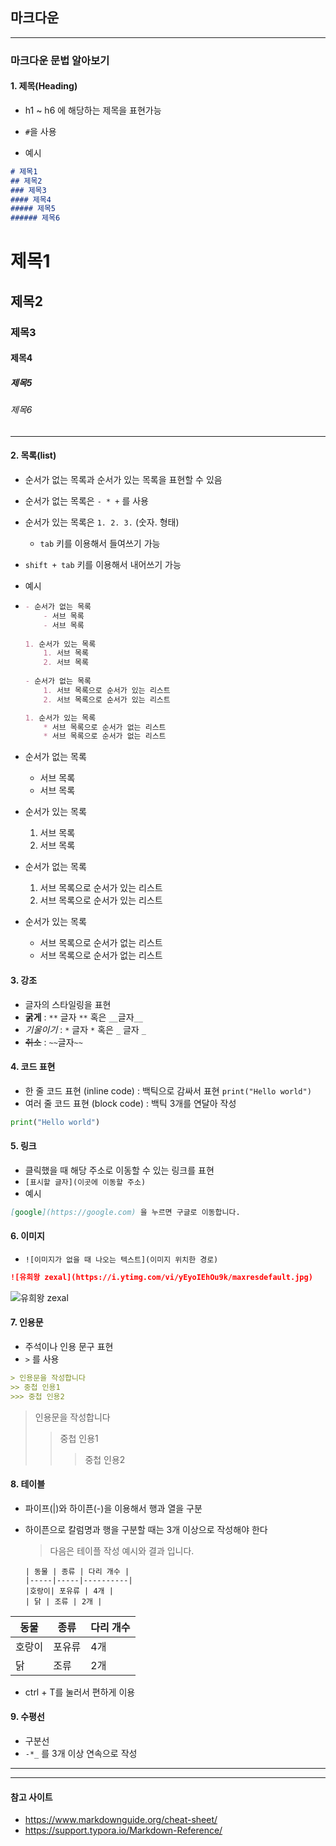 ## 마크다운

---

### 마크다운 문법 알아보기

#### 1. 제목(Heading)

* h1 ~ h6 에 해당하는 제목을 표현가능

* `#`을 사용
* 예시

```markdown
# 제목1
## 제목2
### 제목3
#### 제목4
##### 제목5
###### 제목6
```

# 제목1

## 제목2

### 제목3

#### 제목4

##### 제목5

###### 제목6

---

#### 2. 목록(list)

* 순서가 없는 목록과 순서가 있는 목록을 표현할 수 있음

* 순서가 없는 목록은 `- * +` 를 사용

* 순서가 있는 목록은 `1. 2. 3.` (숫자. 형태)

  * `tab` 키를 이용해서 들여쓰기 가능

* `shift + tab` 키를 이용해서 내어쓰기 가능

* 예시

* ```markdown
  - 순서가 없는 목록
      - 서브 목록
      - 서브 목록
    
  1. 순서가 있는 목록
      1. 서브 목록
      2. 서브 목록
    
  - 순서가 없는 목록
      1. 서브 목록으로 순서가 있는 리스트
      2. 서브 목록으로 순서가 있는 리스트
  
  1. 순서가 있는 목록
      * 서브 목록으로 순서가 없는 리스트
      * 서브 목록으로 순서가 없는 리스트
  ```

* 순서가 없는 목록

  - 서브 목록
  - 서브 목록

* 순서가 있는 목록

  1. 서브 목록
  2. 서브 목록

* 순서가 없는 목록

  1. 서브 목록으로 순서가 있는 리스트
  2. 서브 목록으로 순서가 있는 리스트

* 순서가 있는 목록

  * 서브 목록으로 순서가 없는 리스트
  * 서브 목록으로 순서가 없는 리스트	



#### 3. 강조

* 글자의 스타일링을 표현
* __굵게__ : `**` 글자 `**`  혹은 `__`글자`__` 
* *기울이기*  : `*` 글자 `*`  혹은 `_` 글자 `_` 
* ~~취소~~ : `~~`글자`~~`



#### 4. 코드 표현

* 한 줄 코드 표현 (inline code) : 백틱으로 감싸서 표현  `print("Hello world")`
* 여러 줄 코드 표현 (block code) : 백틱 3개를 연달아 작성

```python
print("Hello world")
```



#### 5. 링크

* 클릭했을 때 해당 주소로 이동할 수 있는 링크를 표현
* `[표시할 글자](이곳에 이동할 주소)` 
* 예시

```markdown
[google](https://google.com) 을 누르면 구글로 이동합니다.
```



#### 6. 이미지

* `![이미지가 없을 때 나오는 텍스트](이미지 위치한 경로)`

```markdown
![유희왕 zexal](https://i.ytimg.com/vi/yEyoIEhOu9k/maxresdefault.jpg)
```

![유희왕 zexal](https://i.ytimg.com/vi/yEyoIEhOu9k/maxresdefault.jpg)



#### 7. 인용문

* 주석이나 인용 문구 표현
* `>` 를 사용

```markdown
> 인용문을 작성합니다
>> 중첩 인용1
>>> 중첩 인용2
```

> 인용문을 작성합니다
>
> > 중첩 인용1
> >
> > > 중첩 인용2



#### 8. 테이블

* 파이프(|)와 하이픈(-)을 이용해서 행과 열을 구분

* 하이픈으로 칼럼명과 행을 구분할 때는 3개 이상으로 작성해야 한다

  > 다음은 테이플 작성 예시와 결과 입니다.

  ```mark
  | 동물 | 종류 | 다리 개수 |
  |-----|-----|----------|
  |호랑이| 포유류 | 4개 |
  | 닭 | 조류 | 2개 |
  ```

| 동물   | 종류   | 다리 개수 |
| ------ | ------ | --------- |
| 호랑이 | 포유류 | 4개       |
| 닭     | 조류   | 2개       |

* ctrl + T를 눌러서 편하게 이용



#### 9. 수평선

* 구분선
* `-*_` 를 3개 이상 연속으로 작성

---

***



#### 참고 사이트

* https://www.markdownguide.org/cheat-sheet/
* https://support.typora.io/Markdown-Reference/